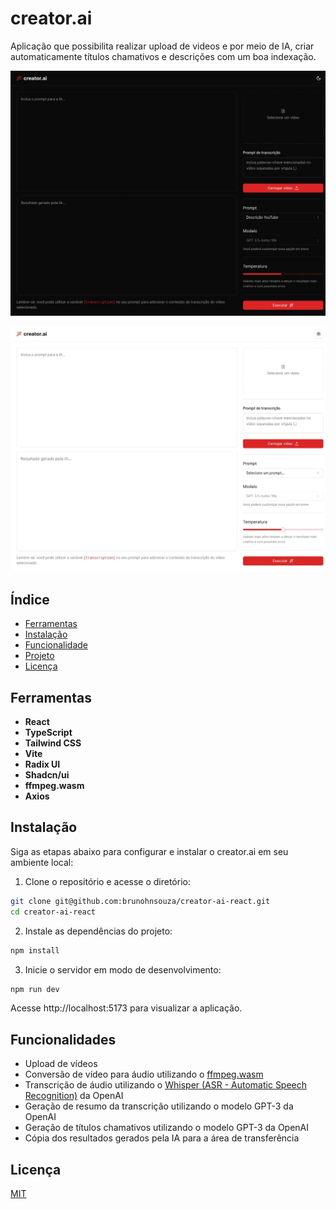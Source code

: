 # creator.ai

Aplicação que possibilita realizar upload de videos e por meio de IA, criar automaticamente títulos chamativos e descrições com um boa indexação.

![Creator-AI-Dark](.github/preview-dark.jpeg)

![Creator-AI-Light](.github/preview-light.jpeg)

## Índice

- [Ferramentas](#ferramentas)
- [Instalação](#instalação)
- [Funcionalidade](#funcionalidades)
- [Projeto](#projeto)
- [Licença](#licença)

## Ferramentas

- **React**
- **TypeScript**
- **Tailwind CSS**
- **Vite**
- **Radix UI**
- **Shadcn/ui**
- **ffmpeg.wasm**
- **Axios**

## Instalação

Siga as etapas abaixo para configurar e instalar o creator.ai em seu ambiente local:

1. Clone o repositório e acesse o diretório:

```bash
git clone git@github.com:brunohnsouza/creator-ai-react.git
cd creator-ai-react
```

2. Instale as dependências do projeto:

```bash
npm install
```

3. Inicie o servidor em modo de desenvolvimento:

```bash
npm run dev
```

Acesse http://localhost:5173 para visualizar a aplicação.

## Funcionalidades

- Upload de vídeos
- Conversão de vídeo para áudio utilizando o [ffmpeg.wasm](https://ffmpegwasm.netlify.app/)
- Transcrição de áudio utilizando o [Whisper (ASR - Automatic Speech Recognition)](https://openai.com/index/whisper/) da OpenAI
- Geração de resumo da transcrição utilizando o modelo GPT-3 da OpenAI
- Geração de títulos chamativos utilizando o modelo GPT-3 da OpenAI
- Cópia dos resultados gerados pela IA para a área de transferência

## Licença

[MIT](https://choosealicense.com/licenses/mit/)
